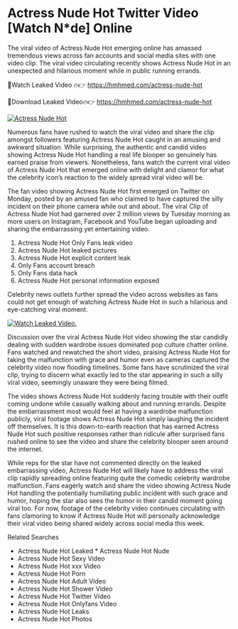 ﻿# Actress Nude Hot Twitter Video [Watch N*de] Online

The viral video of ﻿Actress Nude Hot emerging online has amassed tremendous views across fan accounts and social media sites with one video clip. The viral video circulating recently shows ﻿Actress Nude Hot in an unexpected and hilarious moment while in public running errands. 

🔴Watch Leaked Video 🔥👉  https://hmhmed.com/actress-nude-hot 

🔴Download Leaked Video🔥👉  https://hmhmed.com/actress-nude-hot 

[![Actress Nude Hot](https://i.imgur.com/dJHk4Zq.gif)](https://hmhmed.com/actress-nude-hot)

Numerous fans have rushed to watch the viral video and share the clip amongst followers featuring ﻿Actress Nude Hot caught in an amusing and awkward situation. While surprising, the authentic and candid video showing ﻿Actress Nude Hot handling a real life blooper so genuinely has earned praise from viewers. Nonetheless, fans watch the current viral video of ﻿Actress Nude Hot that emerged online with delight and clamor for what the celebrity icon’s reaction to the widely spread viral video will be.

The fan video showing ﻿Actress Nude Hot first emerged on Twitter on Monday, posted by an amused fan who claimed to have captured the silly incident on their phone camera while out and about. The viral Clip of ﻿Actress Nude Hot had garnered over 2 million views by Tuesday morning as more users on Instagram, Facebook and YouTube began uploading and sharing the embarrassing yet entertaining video. 

1. ﻿Actress Nude Hot Only Fans leak video
2. ﻿Actress Nude Hot leaked pictures
3. ﻿Actress Nude Hot explicit content leak
4. Only Fans account breach
5. Only Fans data hack
6. ﻿Actress Nude Hot personal information exposed

Celebrity news outlets further spread the video across websites as fans could not get enough of watching ﻿Actress Nude Hot in such a hilarious and eye-catching viral moment. 

[![Watch Leaked Video.](https://miro.medium.com/v2/resize:fit:828/format:webp/1*cilzJN44JGOrTw9NJCrNHA.gif "Watch Leaked Video")](https://hmhmed.com/actress-nude-hot)

Discussion over the viral ﻿Actress Nude Hot video showing the star candidly dealing with sudden wardrobe issues dominated pop culture chatter online. Fans watched and rewatched the short video, praising ﻿Actress Nude Hot for taking the malfunction with grace and humor even as cameras captured the celebrity video now flooding timelines. Some fans have scrutinized the viral clip, trying to discern what exactly led to the star appearing in such a silly viral video, seemingly unaware they were being filmed.

The video shows ﻿Actress Nude Hot suddenly facing trouble with their outfit coming undone while casually walking about and running errands. Despite the embarrassment most would feel at having a wardrobe malfunction publicly, viral footage shows ﻿Actress Nude Hot simply laughing the incident off themselves. It is this down-to-earth reaction that has earned ﻿Actress Nude Hot such positive responses rather than ridicule after surprised fans rushed online to see the video and share the celebrity blooper seen around the internet.  

While reps for the star have not commented directly on the leaked embarrassing video, ﻿Actress Nude Hot will likely have to address the viral clip rapidly spreading online featuring quite the comedic celebrity wardrobe malfunction. Fans eagerly watch and share the video showing ﻿Actress Nude Hot handling the potentially humiliating public incident with such grace and humor, hoping the star also sees the humor in their candid moment going viral too. For now, footage of the celebrity video continues circulating with fans clamoring to know if ﻿Actress Nude Hot will personally acknowledge their viral video being shared widely across social media this week.

Related Searches
* ﻿Actress Nude Hot Leaked
﻿* Actress Nude Hot Nude
* ﻿Actress Nude Hot Sexy Video
* ﻿Actress Nude Hot xxx Video
* ﻿Actress Nude Hot Porn
* ﻿Actress Nude Hot Adult Video
* ﻿Actress Nude Hot Shower Video
* ﻿Actress Nude Hot Twitter Video
* ﻿Actress Nude Hot Onlyfans Video
* ﻿Actress Nude Hot Leaks
* ﻿Actress Nude Hot Photos